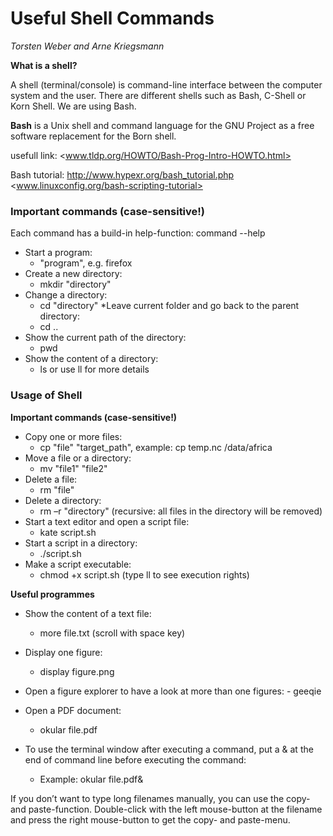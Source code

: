 # Useful Shell Commands
*Torsten Weber and Arne Kriegsmann*

**What is a shell?**

A shell (terminal/console) is command-line interface between the computer system
and the user. There are different shells such as Bash, C-Shell or Korn Shell.
We are using Bash.

**Bash** is a Unix shell and command language for the GNU Project as a free software replacement for the Born shell.

usefull link:
<www.tldp.org/HOWTO/Bash-Prog-Intro-HOWTO.html>

Bash tutorial:
http://www.hypexr.org/bash_tutorial.php
<www.linuxconfig.org/bash-scripting-tutorial>

### Important commands (case-sensitive!)
Each command has a build-in help-function: command --help

* Start a program:
    - "program", e.g. firefox
* Create a new directory:
   - mkdir "directory"
* Change a directory:
  - cd "directory"
*Leave current folder and go back to the parent directory:
   - cd ..
* Show the current path of the directory:
  - pwd
* Show the content of a directory:
  - ls or use ll for more details

### Usage of Shell
**Important commands (case-sensitive!)**

* Copy one or more files:
  - cp "file" "target_path", example: cp temp.nc /data/africa
* Move a file or a directory:
  - mv "file1" "file2"
* Delete a file:
  - rm "file"
* Delete a directory:
  - rm –r "directory"   (recursive: all files in the directory will be removed)
* Start a text editor and open a script file:
  - kate script.sh
* Start a script in a directory:
  - ./script.sh
* Make a script executable:
  - chmod +x script.sh   (type ll to see execution rights)

**Useful programmes**
* Show the content of a text file:
  - more file.txt (scroll with space key)

* Display one figure:
	- display figure.png
* Open a figure explorer to have a look at more than one figures:
      - geeqie
* Open a PDF document:
    - okular file.pdf
* To use the terminal window after executing a command, put a & at the end of command line before executing the command:
    - Example: okular file.pdf&

If you don’t want to type long filenames manually, you can use the copy- and paste-function. Double-click with the left mouse-button at the filename and press the right mouse-button to get the copy- and paste-menu.
